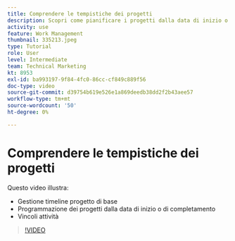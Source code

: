 ```yaml
---
title: Comprendere le tempistiche dei progetti
description: Scopri come pianificare i progetti dalla data di inizio o di completamento. Poi scopri come la durata, i predecessori e i vincoli delle attività influiscono sul piano del progetto.
activity: use
feature: Work Management
thumbnail: 335213.jpeg
type: Tutorial
role: User
level: Intermediate
team: Technical Marketing
kt: 8953
exl-id: ba993197-9f84-4fc0-86cc-cf849c889f56
doc-type: video
source-git-commit: d39754b619e526e1a869deedb38dd2f2b43aee57
workflow-type: tm+mt
source-wordcount: '50'
ht-degree: 0%

---
```


# Comprendere le tempistiche dei progetti

Questo video illustra:

* Gestione timeline progetto di base
* Programmazione dei progetti dalla data di inizio o di completamento
* Vincoli attività

>[!VIDEO](https://video.tv.adobe.com/v/335213/?quality=12)
